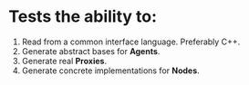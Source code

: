 #  Tests the ability to:
1. Read from a common interface language. Preferably C++.
1. Generate abstract bases for **Agents**.
1. Generate real **Proxies**.
1. Generate concrete implementations for **Nodes**.


